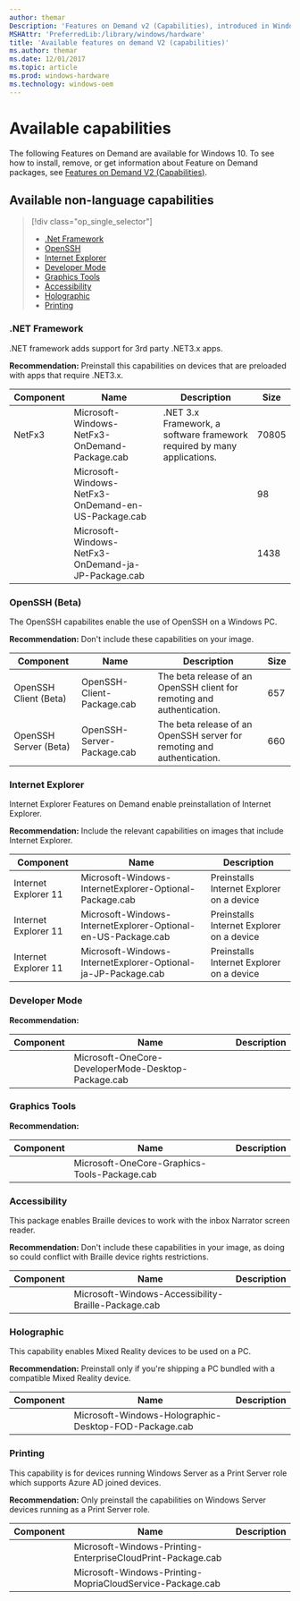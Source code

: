 ```yaml
---
author: themar
Description: 'Features on Demand v2 (Capabilities), introduced in Windows 10, are Windows feature packages that can be added at any time. This page describes non-language FoDs.'
MSHAttr: 'PreferredLib:/library/windows/hardware'
title: 'Available features on demand V2 (capabilities)'
ms.author: themar
ms.date: 12/01/2017
ms.topic: article
ms.prod: windows-hardware
ms.technology: windows-oem
---
```


# Available capabilities

The following Features on Demand are available for Windows 10. To see how to install, remove, or get information about Feature on Demand packages, see [Features on Demand V2 (Capabilities)](features-on-demand-v2--capabilities.md). 

## Available non-language capabilities

> [!div class="op_single_selector"]
> - [.Net Framework](#dotnet)
> - [OpenSSH](#openssh)
> - [Internet Explorer](#internet-explorer)
> - [Developer Mode](#developer-mode)
> - [Graphics Tools](#graphics-tools)
> - [Accessibility](#accessibility)
> - [Holographic](#holographic)
> - [Printing](#printing)

### <span id="DOTNET"></span><span id="dotnet"></span> .NET Framework  

.NET framework adds support for 3rd party .NET3.x apps.

**Recommendation:** Preinstall this capabilities on devices that are preloaded with apps that require .NET3.x.

| Component | Name | Description                                            | Size |
|-----------|-----------------------------------|--------------------------------------| --- |
| NetFx3    | Microsoft-Windows-NetFx3-OnDemand-Package.cab     | .NET 3.x Framework, a software framework required by many applications. | 70805 |
|           | Microsoft-Windows-NetFx3-OnDemand-en-US-Package.cab |   | 98   |
|           | Microsoft-Windows-NetFx3-OnDemand-ja-JP-Package.cab |   | 1438 |



### <span id="OPENSSH"></span><span id="openssh"></span> OpenSSH (Beta)

The OpenSSH capabilites enable the use of OpenSSH on a Windows PC.

**Recommendation:** Don't include these capabilities on your image.

| Component          | Name                       | Description                                   | Size |
|-----------------------|---------------------------|-------------------------------------|-----|
| OpenSSH Client (Beta) | OpenSSH-Client-Package.cab | The beta release of an OpenSSH client for remoting and authentication. | 657 |
| OpenSSH Server (Beta) | OpenSSH-Server-Package.cab | The beta release of an OpenSSH server for remoting and authentication. | 660 |


### Internet Explorer

Internet Explorer Features on Demand enable preinstallation of Internet Explorer.

**Recommendation:** Include the relevant capabilities on images that include Internet Explorer.

| Component | Name |  Description |
|-----------------------|---------------------------------------------------|---------------------|
| Internet Explorer 11  | Microsoft-Windows-InternetExplorer-Optional-Package.cab | Preinstalls Internet Explorer on a device |
| Internet Explorer 11  | Microsoft-Windows-InternetExplorer-Optional-en-US-Package.cab | Preinstalls Internet Explorer on a device |
| Internet Explorer 11  | Microsoft-Windows-InternetExplorer-Optional-ja-JP-Package.cab | Preinstalls Internet Explorer on a device |

### Developer Mode

**Recommendation:**

| Component | Name |  Description |
|-----------------------|---------------------------------------------------|---------------------|
|  | Microsoft-OneCore-DeveloperMode-Desktop-Package.cab |  |

### Graphics Tools

**Recommendation:**

| Component | Name |  Description |
|-----------------------|---------------------------------------------------|---------------------|
|  | Microsoft-OneCore-Graphics-Tools-Package.cab |  |

### Accessibility

This package enables Braille devices to work with the inbox Narrator screen reader.

**Recommendation:** Don't include these capabilities in your image, as doing so could conflict with Braille device rights restrictions.

| Component | Name |  Description |
|-----------------------|---------------------------------------------------|---------------------|
|  | Microsoft-Windows-Accessibility-Braille-Package.cab |  |

### Holographic

This capability enables Mixed Reality devices to be used on a PC.

**Recommendation:** Preinstall only if you're shipping a PC bundled with a compatible Mixed Reality device.

| Component | Name |  Description |
|-----------------------|---------------------------------------------------|---------------------|
|  | Microsoft-Windows-Holographic-Desktop-FOD-Package.cab |  |


### Printing

This capability is for devices running Windows Server as a Print Server role which supports Azure AD joined devices.

**Recommendation:** Only preinstall the capabilities on Windows Server devices running as a Print Server role.

| Component | Name |  Description |
|-----------------------|---------------------------------------------------|---------------------|
|  | Microsoft-Windows-Printing-EnterpriseCloudPrint-Package.cab |  |
|  | Microsoft-Windows-Printing-MopriaCloudService-Package.cab | |
